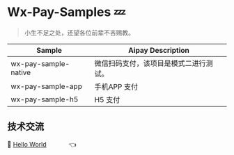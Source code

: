 # Wx-Pay-Samples :zzz:

> 小生不足之处，还望各位前辈不吝赐教。<br>



| Sample               | Aipay Description                      |
| -------------------- | -------------------------------------- |
| wx-pay-sample-native | 微信扫码支付，该项目是模式二进行测试。 |
| wx-pay-sample-app    | 手机APP 支付                           |
| wx-pay-sample-h5     | H5 支付                                |



## 技术交流

🐾 <a target="_blank" href="//shang.qq.com/wpa/qunwpa?idkey=dcdd3d66762ab211689194912f87f082e1416c4a95313d48caf179871150fdd8">Hello World</a> &nbsp;&nbsp;&nbsp; &nbsp;&nbsp;&nbsp;  &nbsp;&nbsp;&nbsp;   👈

